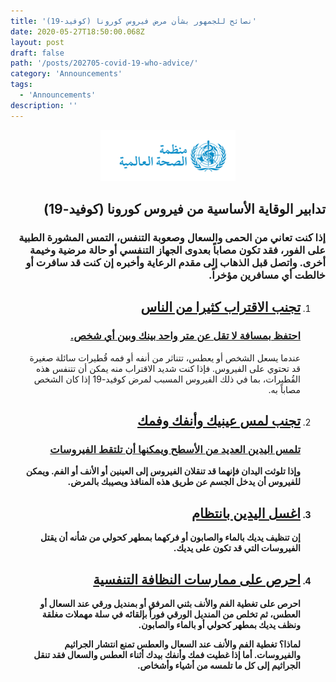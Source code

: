 ```yaml
---
title: 'نصائح للجمهور بشأن مرض فيروس كورونا (كوفيد-19)'
date: 2020-05-27T18:50:00.068Z
layout: post
draft: false
path: '/posts/202705-covid-19-who-advice/'
category: 'Announcements'
tags:
  - 'Announcements'
description: ''
---
```


<center>
<img src="p1.png">
</center>

<div dir="rtl">

<h2>
تدابير الوقاية الأساسية من فيروس كورونا (كوفيد-19) 
</h2>

<h3>
إذا كنت تعاني من الحمى والسعال وصعوبة التنفس، التمس المشورة الطبية على الفور، فقد تكون مصاباً بعدوى الجهاز التنفسي أو حالة مرضية وخيمة أخرى. واتصل قبل الذهاب إلى مقدم الرعاية وأخبره إن كنت قد سافرت أو خالطت أي مسافرين مؤخراً.
</h3>

<ol>

<li>
<h2 style="text-decoration:underline;">
تجنب الاقتراب كثيرا من الناس
</h2>
</li>

<h3 style="text-decoration:underline;">
احتفظ بمسافة لا تقل عن متر واحد بينك وبين أي شخص.
</h3>

عندما يسعل الشخص أو يعطس، تتناثر من أنفه أو فمه قُطيرات سائلة صغيرة قد تحتوي على الفيروس. فإذا كنت شديد الاقتراب منه يمكن أن تتنفس هذه القُطيرات، بما في ذلك الفيروس المسبب لمرض كوفيد-19 إذا كان الشخص مصاباً به.


<li>
<h2 style="text-decoration:underline;">
تجنب لمس عينيك وأنفك وفمك
</h2>
</li>

<h3 style="text-decoration:underline;"><strong>
تلمس اليدين العديد من الأسطح ويمكنها أن تلتقط الفيروسات
</h3>

وإذا تلوثت اليدان فإنهما قد تنقلان الفيروس إلى العينين أو الأنف أو الفم. ويمكن للفيروس أن يدخل الجسم عن طريق هذه المنافذ ويصيبك بالمرض.


<li>
<h2 style="text-decoration:underline;">
 اغسل اليدين بانتظام 
</h2>
</li>

 إن تنظيف يديك بالماء والصابون أو فركهما بمطهر كحولي من شأنه أن يقتل الفيروسات التي قد تكون على يديك.


<li>
<h2 style="text-decoration:underline;">
احرص على ممارسات النظافة التنفسية
</h2>
</li>

احرص على تغطية الفم والأنف بثني المرفق أو بمنديل ورقي عند السعال أو العطس، ثم تخلص من المنديل الورقي فوراً بإلقائه في سلة مهملات مغلقة ونظف يديك بمطهر كحولي أو بالماء والصابون.

لماذا؟ تغطية الفم والأنف عند السعال والعطس تمنع انتشار الجراثيم والفيروسات. أما إذا غطيت فمك وأنفك بيدك أثناء العطس والسعال فقد تنقل الجراثيم إلى كل ما تلمسه من أشياء وأشخاص.


</ol>

</div>